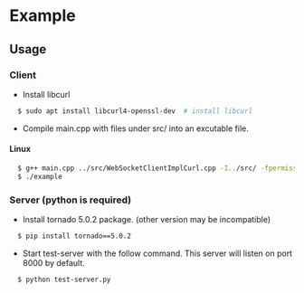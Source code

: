 # Example

## Usage

### Client

- Install libcurl

```sh
  $ sudo apt install libcurl4-openssl-dev  # install libcurl
```

- Compile main.cpp with files under src/ into an excutable file.

#### Linux

```sh
  $ g++ main.cpp ../src/WebSocketClientImplCurl.cpp -I../src/ -fpermissive -pthread -lcurl -o example
  $ ./example
```

### Server (python is required)

- Install tornado 5.0.2 package. (other version may be incompatible)

```sh
  $ pip install tornado==5.0.2
```

- Start test-server with the follow command. This server will listen on port 8000 by default.

```sh
  $ python test-server.py
```
